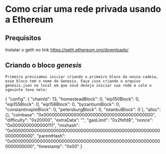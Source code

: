 # Como criar uma rede privada usando a Ethereum

## Prequisitos
  Instalar o geth no link  https://geth.ethereum.org/downloads/ 

## Criando o bloco *genesis*
    Primeiro precisamos iniciar criando o primeiro bloco da nossa cadeia, esse bloco tem o nome de Genesis. Faça isso criando o arquivo genesis.json no local em que você deseja iniciar sua rede e cole o sgeuinte texo nele:
   
{
    "config": {
      "chainId": 13,
      "homesteadBlock": 0,
      "eip150Block": 0,
      "eip155Block": 0,
      "eip158Block": 0,
      "byzantiumBlock": 0,
      "constantinopleBlock": 0,
      "petersburgBlock": 0,
      "istanbulBlock": 0
    },
    "alloc": {},
    "coinbase": "0x0000000000000000000000000000000000000000",
    "difficulty": "0x20000",
    "extraData": "",
    "gasLimit": "0x2fefd8",
    "nonce": "0x0000000000000111",
    "mixhash": "0x0000000000000000000000000000000000000000000000000000000000000000",
    "parentHash": "0x0000000000000000000000000000000000000000000000000000000000000000",
    "timestamp": "0x00"
  }
